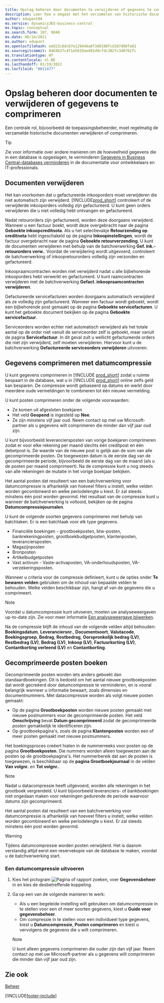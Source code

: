 ```yaml
---
title: Opslag beheren door documenten te verwijderen of gegevens te comprimeren
description: Leer hoe u omgaat met het verzamelen van historische documenten (en verminder de hoeveelheid gegevens die in een database wordt opgeslagen) door ze te verwijderen of te comprimeren.
author: edupont04
ms.service: dynamics365-business-central
ms.topic: conceptual
ms.search.form: 107, 9040
ms.date: 06/14/2021
ms.author: edupont
ms.openlocfilehash: edd23c8dcb7e129446a8f3d0180fcd107d08fa02
ms.sourcegitcommit: 8464b37c4f1e5819aed81d9cfdc382fc3d0762fc
ms.translationtype: HT
ms.contentlocale: nl-BE
ms.lasthandoff: 01/19/2022
ms.locfileid: "8011477"
---
```

# <a name="manage-storage-by-deleting-documents-or-compressing-data"></a>Opslag beheren door documenten te verwijderen of gegevens te comprimeren

Een centrale rol, bijvoorbeeld de toepassingsbeheerder, moet regelmatig de verzamelde historische documenten verwijderen of comprimeren.  

> [!TIP]
> Zie voor informatie over andere manieren om de hoeveelheid gegevens die in een database is opgeslagen, te verminderen [Gegevens in Business Central-databases verminderen](/dynamics365/business-central/dev-itpro/administration/database-reduce-data) in de documentatie voor ontwikkelaars en IT-professionals.

## <a name="delete-documents"></a>Documenten verwijderen

Het kan voorkomen dat u gefactureerde inkooporders moet verwijderen die niet automatisch zijn verwijderd. [!INCLUDE[prod_short](includes/prod_short.md)] controleert of de verwijderde inkooporders volledig zijn gefactureerd. U kunt geen orders verwijderen die u niet volledig hebt ontvangen en gefactureerd.  

Nadat retourorders zijn gefactureerd, worden deze doorgaans verwijderd. Wanneer u een factuur boekt, wordt deze overgebracht naar de pagina **Geboekte inkoopcreditnota**. Als u het selectievakje **Retourzending op creditnota** hebt ingeschakeld op de pagina **Inkoopinstellingen**, wordt de factuur overgebracht naar de pagina **Geboekte retourverzending**. U kunt de documenten verwijderen met behulp van de batchverwerking **Gef. ink.-retourorders verw.**. Voordat de verwijdering wordt uitgevoerd, controleert de batchverwerking of inkoopretourorders volledig zijn verzonden en gefactureerd.  

Inkoopraamcontracten worden niet verwijderd nadat u alle bijbehorende inkooporders hebt verwerkt en gefactureerd. U kunt raamcontracten verwijderen met de batchverwerking **Gefact. inkoopraamcontracten verwijderen**.  

Gefactureerde servicefacturen worden doorgaans automatisch verwijderd als ze volledig zijn gefactureerd. Wanneer een factuur wordt geboekt, wordt een bijbehorende post gemaakt op de pagina **Geboekte servicefacturen**. U kunt het geboekte document bekijken op de pagina **Geboekte servicefactuur**.  

Serviceorders worden echter niet automatisch verwijderd als het totale aantal op de order niet vanuit de serviceorder zelf is geboekt, maar vanuit de pagina **Servicefactuur**. In dit geval zult u wellicht gefactureerde orders die niet zijn verwijderd, zelf moeten verwijderen. Hiervoor kunt u de batchverwerking **Gefactureerde serviceorders verwijderen** uitvoeren.  

## <a name="compress-data-with-date-compression"></a>Gegevens comprimeren met datumcompressie

U kunt gegevens comprimeren in [!INCLUDE [prod_short](includes/prod_short.md)] zodat u ruimte bespaart in de database, wat u in [!INCLUDE [prod_short](includes/prod_short.md)] online zelfs geld kan besparen. De compressie wordt gebaseerd op datums en werkt door meerdere oude vermeldingen te combineren tot één nieuwe vermelding. 

U kunt posten comprimeren onder de volgende voorwaarden:

* Ze komen uit afgesloten boekjaren
* Het veld **Geopend** is ingesteld op **Nee**. 
* Ze zijn minstens vijf jaar oud. Neem contact op met uw Microsoft-partner als u gegevens wilt comprimeren die minder dan vijf jaar oud zijn.

U kunt bijvoorbeeld leveranciersposten van vorige boekjaren comprimeren zodat er voor elke rekening per maand slechts één creditpost en één debetpost is. De waarde van de nieuwe post is gelijk aan de som van alle gecomprimeerde posten. De toegewezen datum is de eerste dag van de gecomprimeerde periode, bijvoorbeeld de eerste dag van de maand (als u de posten per maand comprimeert). Na de compressie kunt u nog steeds van alle rekeningen de mutatie in het vorige boekjaar bekijken.

Het aantal posten dat resulteert van een batchverwerking voor datumcompressie is afhankelijk van hoeveel filters u instelt, welke velden worden gecombineerd en welke periodelengte u kiest. Er zal steeds minstens één post worden gevormd. Het resultaat van de compressie kunt u wanneer de batchverwerking is voltooid, bekijken op de pagina **Datumcompressiejournalen**.

U kunt de volgende soorten gegevens comprimeren met behulp van batchtaken. Er is een batchtaak voor elk type gegevens.

* Financiële boekingen - grootboekposten, btw-posten, bankrekeningposten, grootboekbudgetposten, klantenposten, leveranciersposten.
* Magazijnposten 
* Bronposten
* Artikelbudgetposten
* Vast activum - Vaste-activaposten, VA-onderhoudsposten, VA-verzekeringsposten.

Wanneer u criteria voor de compressie definieert, kunt u de opties onder **Te bewaren velden** gebruiken om de inhoud van bepaalde velden te behouden. Welke velden beschikbaar zijn, hangt af van de gegevens die u comprimeert.

> [!NOTE]
> Voordat u datumcompressie kunt uitvoeren, moeten uw analyseweergaven up-to-date zijn. Zie voor meer informatie [Een analyseweergave bijwerken](bi-how-analyze-data-dimension.md#to-update-an-analysis-view).

Na de compressie blijft de inhoud van de volgende velden altijd behouden: **Boekingsdatum**, **Leveranciersnr.**, **Documentsoort**, **Valutacode**, **Boekingsgroep**, **Bedrag**, **Restbedrag**, **Oorspronkelijk bedrag (LV)**, **Restbedrag (LV)**, **Bedrag (LV)**, **Inkoop (LV)**, **Factuurkorting (LV)**, **Contantkorting verleend (LV)** en **Contantkorting**.

## <a name="posting-compressed-entries"></a>Gecomprimeerde posten boeken
Gecomprimeerde posten worden iets anders geboekt dan standaardboekingen. Dit is bedoeld om het aantal nieuwe grootboekposten dat wordt gecreëerd door datumcompressie te verminderen, en is vooral belangrijk wanneer u informatie bewaart, zoals dimensies en documentnummers. Met datacompressie worden als volgt nieuwe posten gemaakt:
* Op de pagina **Grootboekposten** worden nieuwe posten gemaakt met nieuwe postnummers voor de gecomprimeerde posten. Het veld **Omschrijving** bevat **Datum gecomprimeerd** zodat de gecomprimeerde posten gemakkelijk te identificeren zijn. 
* Op grootboekpagina's, zoals de pagina **Klantenposten** worden een of meer posten gemaakt met nieuwe postnummers. 

Het boekingsproces creëert hiaten in de nummerreeks voor posten op de pagina **Grootboekposten**. Die nummers worden alleen toegewezen aan de posten op de grootboekpagina's. Het nummerbereik dat aan de posten is toegewezen, is beschikbaar op de **pagina Grootboekjournaal** in de velden **Van volgnr.** en **Tot volgnr.**. 

> [!NOTE]
> Nadat u datacompressie heeft uitgevoerd, worden alle rekeningen in het grootboek vergrendeld. U kunt bijvoorbeeld leveranciers- of bankboekingen niet ongedaan maken voor rekeningen gedurende de periode waarvoor datums zijn gecomprimeerd.

Het aantal posten dat resulteert van een batchverwerking voor datumcompressie is afhankelijk van hoeveel filters u instelt, welke velden worden gecombineerd en welke periodelengte u kiest. Er zal steeds minstens één post worden gevormd. 

> [!WARNING]
> Tijdens datumcompressie worden posten verwijderd. Het is daarom verstandig altijd eerst een reservekopie van de database te maken, voordat u de batchverwerking start.

### <a name="to-run-a-date-compression"></a>Een datumcompressie uitvoeren
1. Kies het pictogram ![Pagina of rapport zoeken](media/ui-search/search_small.png "Pictogram Pagina of rapport zoeken"), voer **Gegevensbeheer** in en kies de desbetreffende koppeling.
2. Ga op een van de volgende manieren te werk:
    * Als u een begeleide instelling wilt gebruiken om datumcompressie in te stellen voor een of meer soorten gegevens, kiest u **Guide voor gegevensbeheer**.
    * Om compressie in te stellen voor een individueel type gegevens, kiest u **Datumcompressie**, **Posten comprimeren** en kiest u vervolgens de gegevens die u wilt comprimeren.

   > [!NOTE]
   > U kunt alleen gegevens comprimeren die ouder zijn dan vijf jaar. Neem contact op met uw Microsoft-partner als u gegevens wilt comprimeren die minder dan vijf jaar oud zijn.

## <a name="see-also"></a>Zie ook

[Beheer](admin-setup-and-administration.md)  


[!INCLUDE[footer-include](includes/footer-banner.md)]